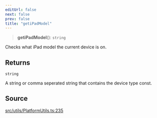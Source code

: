 ```yaml
---
editUrl: false
next: false
prev: false
title: "getiPadModel"
---
```


> **getiPadModel**(): `string`

Checks what iPad model the current device is on.

## Returns

`string`

A string or comma seperated string that contains the device type const.

## Source

[src/utils/PlatformUtils.ts:235](https://github.com/relishinc/dill-pixel/blob/c79d8e8552aaa0f13a29535c819ae67d025b4669/src/utils/PlatformUtils.ts#L235)
